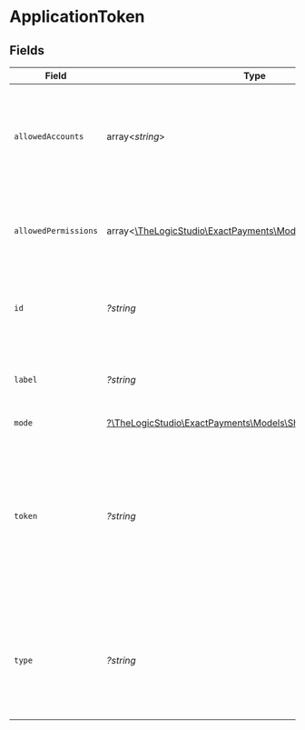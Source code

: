 # ApplicationToken


## Fields

| Field                                                                                                                                                                     | Type                                                                                                                                                                      | Required                                                                                                                                                                  | Description                                                                                                                                                               | Example                                                                                                                                                                   |
| ------------------------------------------------------------------------------------------------------------------------------------------------------------------------- | ------------------------------------------------------------------------------------------------------------------------------------------------------------------------- | ------------------------------------------------------------------------------------------------------------------------------------------------------------------------- | ------------------------------------------------------------------------------------------------------------------------------------------------------------------------- | ------------------------------------------------------------------------------------------------------------------------------------------------------------------------- |
| `allowedAccounts`                                                                                                                                                         | array<*string*>                                                                                                                                                           | :heavy_minus_sign:                                                                                                                                                        | List of Organization and Account identifiers that the created Application Token has access to.                                                                            | ["64b04d6d198ce11d0d64ca2a"]                                                                                                                                              |
| `allowedPermissions`                                                                                                                                                      | array<[\TheLogicStudio\ExactPayments\Models\Shared\Permissions](../../Models/Shared/Permissions.md)>                                                                      | :heavy_minus_sign:                                                                                                                                                        | Operations that can be performed with the created Application Token.                                                                                                      | ["charges.create"]                                                                                                                                                        |
| `id`                                                                                                                                                                      | *?string*                                                                                                                                                                 | :heavy_minus_sign:                                                                                                                                                        | Application Token identifier in Exact Payments system.                                                                                                                    | 64b6d9ad24f5773308785e70                                                                                                                                                  |
| `label`                                                                                                                                                                   | *?string*                                                                                                                                                                 | :heavy_minus_sign:                                                                                                                                                        | Free text to quickly identify the created Application Token.                                                                                                              | Transactions Application Token                                                                                                                                            |
| `mode`                                                                                                                                                                    | [?\TheLogicStudio\ExactPayments\Models\Shared\Mode](../../Models/Shared/Mode.md)                                                                                          | :heavy_minus_sign:                                                                                                                                                        | N/A                                                                                                                                                                       | live                                                                                                                                                                      |
| `token`                                                                                                                                                                   | *?string*                                                                                                                                                                 | :heavy_minus_sign:                                                                                                                                                        | Application Token used by non-human user to access other API endpoints. Place this token in the `Authorization` header when you call other endpoints. It will not expire. | bbf96d9ceafadca6614350066c93e4dbea4d44f6634cc9b18868e4bfd06e050874a0c31275b3a82d                                                                                          |
| `type`                                                                                                                                                                    | *?string*                                                                                                                                                                 | :heavy_minus_sign:                                                                                                                                                        | Determines the type of the token. This endpoint only creates Application Tokens. For more details, check our [guide](https://developer.exactpay.com/docs/Authentication). | application                                                                                                                                                               |